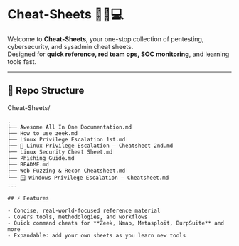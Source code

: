 # Cheat-Sheets 🕵️‍♂️💻

Welcome to **Cheat-Sheets**, your one-stop collection of pentesting, cybersecurity, and sysadmin cheat sheets.  
Designed for **quick reference, red team ops, SOC monitoring**, and learning tools fast.

---

## 📂 Repo Structure
Cheat-Sheets/
```
.
├── Awesome All In One Documentation.md
├── How to use zeek.md
├── Linux Privilege Escalation 1st.md
├── 🐧 Linux Privilege Escalation – Cheatsheet 2nd.md
├── Linux Security Cheat Sheet.md
├── Phishing Guide.md
├── README.md
├── Web Fuzzing & Recon Cheatsheet.md
└── 🪟 Windows Privilege Escalation – Cheatsheet.md
---

## ⚡ Features

- Concise, real-world-focused reference material  
- Covers tools, methodologies, and workflows  
- Quick command cheats for **Zeek, Nmap, Metasploit, BurpSuite** and more  
- Expandable: add your own sheets as you learn new tools  


